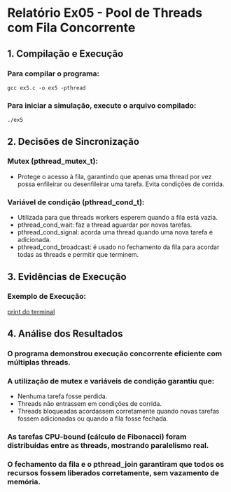 # Relatório Ex05 - Pool de Threads com Fila Concorrente

## 1. Compilação e Execução

### Para compilar o programa:
    gcc ex5.c -o ex5 -pthread

### Para iniciar a simulação, execute o arquivo compilado:
    ./ex5


## 2. Decisões de Sincronização

### Mutex (pthread_mutex_t):

-   Protege o acesso à fila, garantindo que apenas uma thread por vez possa enfileirar ou desenfileirar uma tarefa. Evita condições de corrida.

### Variável de condição (pthread_cond_t):

-   Utilizada para que threads workers esperem quando a fila está vazia.
-   pthread_cond_wait: faz a thread aguardar por novas tarefas.
-   pthread_cond_signal: acorda uma thread quando uma nova tarefa é adicionada.
-   pthread_cond_broadcast: é usado no fechamento da fila para acordar todas as threads e permitir que terminem.


## 3. Evidências de Execução

### Exemplo de Execução:

[print do terminal](<Screenshot from 2025-09-26 16-50-38.png>)

## 4. Análise dos Resultados
### O programa demonstrou execução concorrente eficiente com múltiplas threads.

### A utilização de mutex e variáveis de condição garantiu que:

-   Nenhuma tarefa fosse perdida.
-   Threads não entrassem em condições de corrida.
-   Threads bloqueadas acordassem corretamente quando novas tarefas fossem adicionadas ou quando a fila fosse fechada.

### As tarefas CPU-bound (cálculo de Fibonacci) foram distribuídas entre as threads, mostrando paralelismo real.

### O fechamento da fila e o pthread_join garantiram que todos os recursos fossem liberados corretamente, sem vazamento de memória.